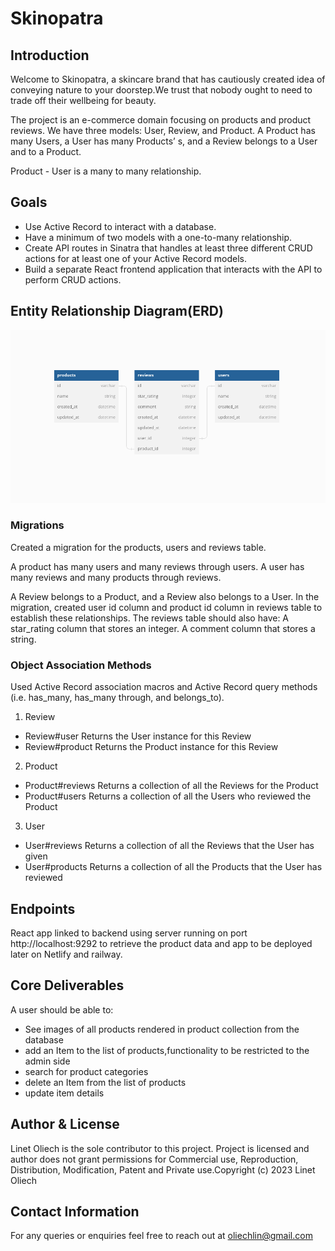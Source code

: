 # Skinopatra
## Introduction
Welcome to Skinopatra, a skincare brand that has cautiously created idea of conveying nature to your doorstep.We trust that nobody ought to need to trade off their wellbeing for beauty.

The project is an e-commerce domain focusing on products and product reviews. We have three models: User, Review, and Product. A Product has many Users, a User has many Products’ s, and a Review belongs to a User and to a Product.

Product - User is a many to many relationship.

## Goals
* Use Active Record to interact with a database.
* Have a minimum of two models with a one-to-many relationship.
* Create API routes in Sinatra that handles at least three different CRUD actions for at least one of your Active Record models.
* Build a separate React frontend application that interacts with the API to perform CRUD actions. 

## Entity Relationship Diagram(ERD)

![alt text](images/dbdiagram.png)


### Migrations
Created a migration for the products, users and reviews table.

A product has many users and many reviews through users. A user has many reviews and many products through reviews.

A Review belongs to a Product, and a Review also belongs to a User. In the migration, created user id column and product id column in reviews table to establish these relationships.
The reviews table should also have:
A star_rating column that stores an integer.
A comment column that stores a string.


### Object Association Methods
Used Active Record association macros and Active Record query methods (i.e. has_many, has_many through, and belongs_to).

1. Review
* Review#user
  Returns the User instance for this Review
* Review#product
  Returns the Product instance for this Review
2. Product
* Product#reviews
  Returns a collection of all the Reviews for the Product
* Product#users
  Returns a collection of all the Users who reviewed the Product
3. User
* User#reviews
  Returns a collection of all the Reviews that the User has given
* User#products
  Returns a collection of all the Products that the User has reviewed

## Endpoints
React app linked to backend using server running on port http://localhost:9292 to retrieve the product data and app to be deployed later on Netlify and railway.

## Core Deliverables 
A user should be able to:
 * See images of all products rendered in product collection from the database
 * add an Item to the list of products,functionality to be restricted to the admin side
 * search for product categories 
 * delete an Item from the list of products
 * update item details 

## Author & License
Linet Oliech is the sole contributor to this project. Project is licensed and author does not grant permissions for Commercial use, Reproduction, Distribution, Modification, Patent and Private use.Copyright (c) 2023 Linet Oliech

## Contact Information
For any queries or enquiries feel free to reach out at oliechlin@gmail.com
